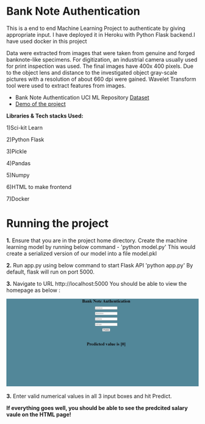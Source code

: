 # Bank Note Authentication
This is a end to end Machine Learning Project to authenticate by giving appropriate input. I have deployed it in Heroku with Python Flask backend.I have used docker in this     project

Data were extracted from images that were taken from genuine and forged banknote-like specimens. For digitization, an industrial camera usually used for print inspection was used. The final images have 400x 400 pixels. Due to the object lens and distance to the investigated object gray-scale pictures with a resolution of about 660 dpi were gained. Wavelet Transform tool were used to extract features from images.


 - Bank Note Authentication UCI ML Repository [Dataset](https://www.kaggle.com/ritesaluja/bank-note-authentication-uci-data)
 - [Demo of the project](https://fakecurrency.herokuapp.com/)
 
**Libraries & Tech stacks Used:**

1)Sci-kit Learn

2)Python Flask

3)Pickle

4)Pandas

5)Numpy

6)HTML to make frontend

7)Docker

# Running the project

**1.** Ensure that you are in the project home directory. Create the machine learning model by running below command -
'python model.py'
This would create a serialized version of our model into a file model.pkl

**2.** Run app.py using below command to start Flask API
'python app.py'
By default, flask will run on port 5000.

**3.** Navigate to URL http://localhost:5000
You should be able to view the homepage as below : 

![](demo.jpg)

**3.** Enter valid numerical values in all 3 input boxes and hit Predict.

**If everything goes well, you should be able to see the predcited salary vaule on the HTML page!**



